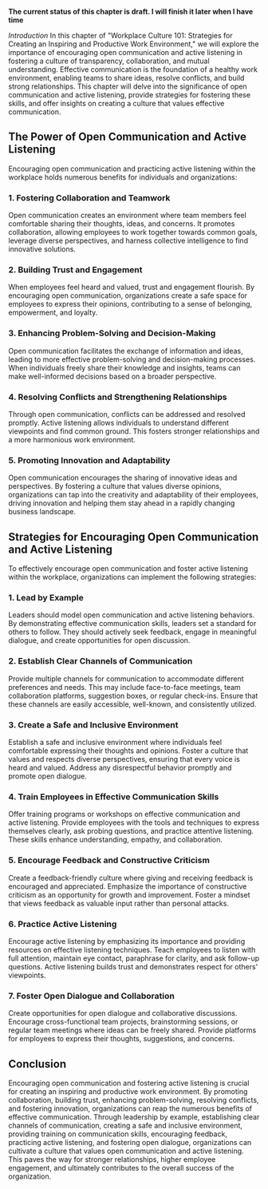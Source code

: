 **The current status of this chapter is draft. I will finish it later when I have time**

*Introduction* In this chapter of "Workplace Culture 101: Strategies for Creating an Inspiring and Productive Work Environment," we will explore the importance of encouraging open communication and active listening in fostering a culture of transparency, collaboration, and mutual understanding. Effective communication is the foundation of a healthy work environment, enabling teams to share ideas, resolve conflicts, and build strong relationships. This chapter will delve into the significance of open communication and active listening, provide strategies for fostering these skills, and offer insights on creating a culture that values effective communication.

The Power of Open Communication and Active Listening
----------------------------------------------------

Encouraging open communication and practicing active listening within the workplace holds numerous benefits for individuals and organizations:

### 1. Fostering Collaboration and Teamwork

Open communication creates an environment where team members feel comfortable sharing their thoughts, ideas, and concerns. It promotes collaboration, allowing employees to work together towards common goals, leverage diverse perspectives, and harness collective intelligence to find innovative solutions.

### 2. Building Trust and Engagement

When employees feel heard and valued, trust and engagement flourish. By encouraging open communication, organizations create a safe space for employees to express their opinions, contributing to a sense of belonging, empowerment, and loyalty.

### 3. Enhancing Problem-Solving and Decision-Making

Open communication facilitates the exchange of information and ideas, leading to more effective problem-solving and decision-making processes. When individuals freely share their knowledge and insights, teams can make well-informed decisions based on a broader perspective.

### 4. Resolving Conflicts and Strengthening Relationships

Through open communication, conflicts can be addressed and resolved promptly. Active listening allows individuals to understand different viewpoints and find common ground. This fosters stronger relationships and a more harmonious work environment.

### 5. Promoting Innovation and Adaptability

Open communication encourages the sharing of innovative ideas and perspectives. By fostering a culture that values diverse opinions, organizations can tap into the creativity and adaptability of their employees, driving innovation and helping them stay ahead in a rapidly changing business landscape.

Strategies for Encouraging Open Communication and Active Listening
------------------------------------------------------------------

To effectively encourage open communication and foster active listening within the workplace, organizations can implement the following strategies:

### 1. Lead by Example

Leaders should model open communication and active listening behaviors. By demonstrating effective communication skills, leaders set a standard for others to follow. They should actively seek feedback, engage in meaningful dialogue, and create opportunities for open discussion.

### 2. Establish Clear Channels of Communication

Provide multiple channels for communication to accommodate different preferences and needs. This may include face-to-face meetings, team collaboration platforms, suggestion boxes, or regular check-ins. Ensure that these channels are easily accessible, well-known, and consistently utilized.

### 3. Create a Safe and Inclusive Environment

Establish a safe and inclusive environment where individuals feel comfortable expressing their thoughts and opinions. Foster a culture that values and respects diverse perspectives, ensuring that every voice is heard and valued. Address any disrespectful behavior promptly and promote open dialogue.

### 4. Train Employees in Effective Communication Skills

Offer training programs or workshops on effective communication and active listening. Provide employees with the tools and techniques to express themselves clearly, ask probing questions, and practice attentive listening. These skills enhance understanding, empathy, and collaboration.

### 5. Encourage Feedback and Constructive Criticism

Create a feedback-friendly culture where giving and receiving feedback is encouraged and appreciated. Emphasize the importance of constructive criticism as an opportunity for growth and improvement. Foster a mindset that views feedback as valuable input rather than personal attacks.

### 6. Practice Active Listening

Encourage active listening by emphasizing its importance and providing resources on effective listening techniques. Teach employees to listen with full attention, maintain eye contact, paraphrase for clarity, and ask follow-up questions. Active listening builds trust and demonstrates respect for others' viewpoints.

### 7. Foster Open Dialogue and Collaboration

Create opportunities for open dialogue and collaborative discussions. Encourage cross-functional team projects, brainstorming sessions, or regular team meetings where ideas can be freely shared. Provide platforms for employees to express their thoughts, suggestions, and concerns.

Conclusion
----------

Encouraging open communication and fostering active listening is crucial for creating an inspiring and productive work environment. By promoting collaboration, building trust, enhancing problem-solving, resolving conflicts, and fostering innovation, organizations can reap the numerous benefits of effective communication. Through leadership by example, establishing clear channels of communication, creating a safe and inclusive environment, providing training on communication skills, encouraging feedback, practicing active listening, and fostering open dialogue, organizations can cultivate a culture that values open communication and active listening. This paves the way for stronger relationships, higher employee engagement, and ultimately contributes to the overall success of the organization.
